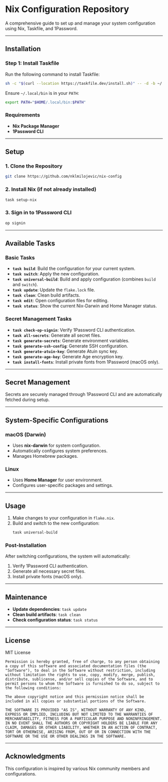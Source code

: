 # Nix Configuration Repository

A comprehensive guide to set up and manage your system configuration using Nix, Taskfile, and 1Password.

---

## Installation

### Step 1: Install Taskfile
Run the following command to install Taskfile:
```sh
sh -c "$(curl --location https://taskfile.dev/install.sh)" -- -d -b ~/.local/bin
```

Ensure `~/.local/bin` is in your `PATH`:
```sh
export PATH="$HOME/.local/bin:$PATH"
```

### Requirements
- **Nix Package Manager**
- **1Password CLI**

---

## Setup

### 1. Clone the Repository
```sh
git clone https://github.com/nklmilojevic/nix-config
```

### 2. Install Nix (if not already installed)
```sh
task setup-nix
```

### 3. Sign in to 1Password CLI
```sh
op signin
```

---

## Available Tasks

### Basic Tasks
- **`task build`**: Build the configuration for your current system.
- **`task switch`**: Apply the new configuration.
- **`task universal-build`**: Build and apply configuration (combines `build` and `switch`).
- **`task update`**: Update the `flake.lock` file.
- **`task clean`**: Clean build artifacts.
- **`task edit`**: Open configuration files for editing.
- **`task status`**: Show the current Nix-Darwin and Home Manager status.

### Secret Management Tasks
- **`task check-op-signin`**: Verify 1Password CLI authentication.
- **`task all-secrets`**: Generate all secret files.
- **`task generate-secrets`**: Generate environment variables.
- **`task generate-ssh-config`**: Generate SSH configuration.
- **`task generate-atuin-key`**: Generate Atuin sync key.
- **`task generate-age-key`**: Generate Age encryption key.
- **`task install-fonts`**: Install private fonts from 1Password (macOS only).

---

## Secret Management

Secrets are securely managed through 1Password CLI and are automatically fetched during setup.

---


## System-Specific Configurations

### macOS (Darwin)
- Uses **nix-darwin** for system configuration.
- Automatically configures system preferences.
- Manages Homebrew packages.

### Linux
- Uses **Home Manager** for user environment.
- Configures user-specific packages and settings.

---

## Usage

1. Make changes to your configuration in `flake.nix`.
2. Build and switch to the new configuration:
   ```sh
   task universal-build
   ```

### Post-Installation
After switching configurations, the system will automatically:
1. Verify 1Password CLI authentication.
2. Generate all necessary secret files.
3. Install private fonts (macOS only).

---

## Maintenance

- **Update dependencies**: `task update`
- **Clean build artifacts**: `task clean`
- **Check configuration status**: `task status`

---

## License

MIT License

```
Permission is hereby granted, free of charge, to any person obtaining a copy of this software and associated documentation files (the "Software"), to deal in the Software without restriction, including without limitation the rights to use, copy, modify, merge, publish, distribute, sublicense, and/or sell copies of the Software, and to permit persons to whom the Software is furnished to do so, subject to the following conditions:

The above copyright notice and this permission notice shall be included in all copies or substantial portions of the Software.

THE SOFTWARE IS PROVIDED "AS IS", WITHOUT WARRANTY OF ANY KIND, EXPRESS OR IMPLIED, INCLUDING BUT NOT LIMITED TO THE WARRANTIES OF MERCHANTABILITY, FITNESS FOR A PARTICULAR PURPOSE AND NONINFRINGEMENT. IN NO EVENT SHALL THE AUTHORS OR COPYRIGHT HOLDERS BE LIABLE FOR ANY CLAIM, DAMAGES OR OTHER LIABILITY, WHETHER IN AN ACTION OF CONTRACT, TORT OR OTHERWISE, ARISING FROM, OUT OF OR IN CONNECTION WITH THE SOFTWARE OR THE USE OR OTHER DEALINGS IN THE SOFTWARE.
```

---

## Acknowledgments

This configuration is inspired by various Nix community members and configurations.
```
